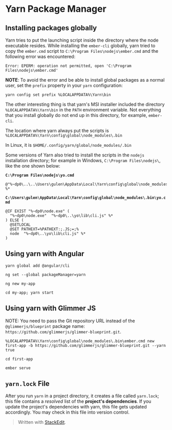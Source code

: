 # Yarn Package Manager

## Installing packages globally
Yarn tries to put the launching script inside the directory where the node executable resides. While installing the `ember-cli` globally, yarn tried to copy the `ember.cmd` script to `C:\Program Files\nodejs\ember.cmd` and the following error was encountered:
```
Error: EPERM: operation not permitted, open 'C:\Program Files\nodejs\ember.cmd'
```

**NOTE**: To avoid the error and be able to install global packages as a normal user, set the `prefix` property in your `yarn` configuration:

```
yarn config set prefix %LOCALAPPDATA%\Yarn\bin
```

The other interesting thing is that yarn's MSI installer included the directory `%LOCALAPPDATA%\Yarn\bin` in the `PATH` environment variable. Not everything that you install globally do not end up in this directory, for example, `ember-cli`.

The location where yarn always put the scripts is `%LOCALAPPDATA%\Yarn\config\global\node_modules\.bin`

In Linux, it is
`$HOME/.config/yarn/global/node_modules/.bin`

Some versions of Yarn also tried to install the scripts in the `nodejs` installation directory; for example in Windows, `C:\Program Files\nodejs\`, like the one shown below:

**`C:\Program Files\nodejs\yo.cmd`**
```
@"%~dp0\..\..\Users\gulen\AppData\Local\Yarn\config\global\node_modules\.bin\yo.cmd"   %*
```

**`C:\Users\gulen\AppData\Local\Yarn\config\global\node_modules\.bin\yo.cmd`**
```
@IF EXIST "%~dp0\node.exe" (
  "%~dp0\node.exe"  "%~dp0\..\yo\lib\cli.js" %*
) ELSE (
  @SETLOCAL
  @SET PATHEXT=%PATHEXT:;.JS;=;%
  node  "%~dp0\..\yo\lib\cli.js" %*
)
```

## Using yarn with Angular

```
yarn global add @angular/cli

ng set --global packageManager=yarn

ng new my-app

cd my-app; yarn start
```

## Using yarn with Glimmer JS

NOTE: You need to pass the Git repository URL instead of the `@glimmerjs/blueprint` package name: `https://github.com/glimmerjs/glimmer-blueprint.git`.
```
%LOCALAPPDATA%\Yarn\config\global\node_modules\.bin\ember.cmd new first-app -b https://github.com/glimmerjs/glimmer-blueprint.git --yarn true

cd first-app

ember serve
```

## `yarn.lock` File

After you run `yarn` in a project directory, it creates a file called `yarn.lock`; this file contains a *resolved* list of the **project's dependencies**. If you update the project's dependencies with yarn, this file gets updated accordingly. You may check in this file into version control.

> Written with [StackEdit](https://stackedit.io/).